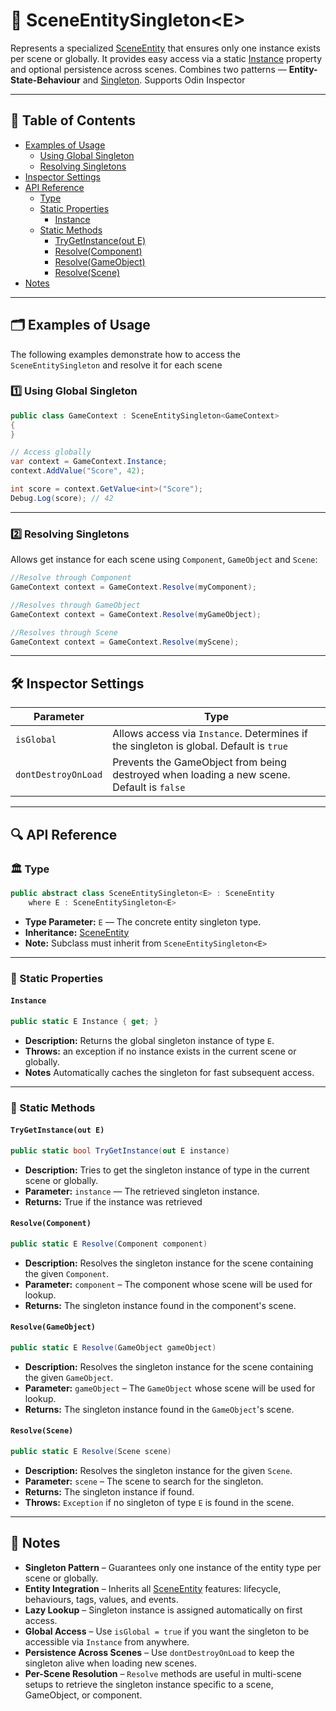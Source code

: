 # 🧩 SceneEntitySingleton&lt;E&gt;

Represents a specialized [SceneEntity](SceneEntity.md) that ensures only one instance exists per scene or globally.
It provides easy access via a static [Instance](#instance) property and optional persistence across scenes.
Combines two patterns — **Entity-State-Behaviour** and [Singleton](https://en.wikipedia.org/wiki/Singleton_pattern).
Supports Odin Inspector

---

## 📑 Table of Contents

- [Examples of Usage](#-examples-of-usage)
    - [Using Global Singleton](#ex1)
    - [Resolving Singletons](#ex2)
- [Inspector Settings](#-inspector-settings)
- [API Reference](#-api-reference)
    - [Type](#-type)
    - [Static Properties](#-static-properties)
        - [Instance](#instance)
    - [Static Methods](#-static-methods)
        - [TryGetInstance(out E)](#trygetinstanceout-e)
        - [Resolve(Component)](#resolvecomponent)
        - [Resolve(GameObject)](#resolvegameobject)
        - [Resolve(Scene)](#resolvescene)
- [Notes](#-notes)

---

## 🗂 Examples of Usage

The following examples demonstrate how to access the `SceneEntitySingleton` and resolve it for each scene

<div id="ex1"></div>

### 1️⃣ Using Global Singleton

```csharp
public class GameContext : SceneEntitySingleton<GameContext>
{
}
```

```csharp
// Access globally
var context = GameContext.Instance;
context.AddValue("Score", 42);

int score = context.GetValue<int>("Score");
Debug.Log(score); // 42
```

---

<div id="ex2"></div>

### 2️⃣ Resolving Singletons

Allows get instance for each scene using `Component`, `GameObject` and `Scene`:

```csharp
//Resolve through Component
GameContext context = GameContext.Resolve(myComponent);

//Resolves through GameObject
GameContext context = GameContext.Resolve(myGameObject);

//Resolves through Scene
GameContext context = GameContext.Resolve(myScene);
```

---

## 🛠 Inspector Settings

| Parameter           | Type                                                                                      |
|---------------------|-------------------------------------------------------------------------------------------|
| `isGlobal`          | Allows access via `Instance`. Determines if the singleton is global. Default is `true`    |
| `dontDestroyOnLoad` | Prevents the GameObject from being destroyed when loading a new scene. Default is `false` |

---

## 🔍 API Reference

### 🏛️ Type <div id="-type"></div>

```csharp
public abstract class SceneEntitySingleton<E> : SceneEntity 
    where E : SceneEntitySingleton<E>
```

- **Type Parameter:** `E` — The concrete entity singleton type.
- **Inheritance:** [SceneEntity](SceneEntity.md)
- **Note:** Subclass must inherit from `SceneEntitySingleton<E>`

---

### 🔑 Static Properties

#### `Instance`

```csharp
public static E Instance { get; }
```

- **Description:** Returns the global singleton instance of type `E`.
- **Throws:** an exception if no instance exists in the current scene or globally.
- **Notes** Automatically caches the singleton for fast subsequent access.

---

### 🏹 Static Methods

#### `TryGetInstance(out E)`

```csharp
public static bool TryGetInstance(out E instance)
```

- **Description:** Tries to get the singleton instance of type <typeparamref name="E"/> in the current scene or
  globally.
- **Parameter:** `instance` — The retrieved singleton instance.
- **Returns:** True if the instance was retrieved

#### `Resolve(Component)`

```csharp
public static E Resolve(Component component)
```

- **Description:** Resolves the singleton instance for the scene containing the given `Component`.
- **Parameter:** `component` – The component whose scene will be used for lookup.
- **Returns:** The singleton instance found in the component's scene.

#### `Resolve(GameObject)`

```csharp
public static E Resolve(GameObject gameObject)
```

- **Description:** Resolves the singleton instance for the scene containing the given `GameObject`.
- **Parameter:** `gameObject` – The `GameObject` whose scene will be used for lookup.
- **Returns:** The singleton instance found in the `GameObject`'s scene.

#### `Resolve(Scene)`

```csharp
public static E Resolve(Scene scene)
```

- **Description:** Resolves the singleton instance for the given `Scene`.
- **Parameter:** `scene` – The scene to search for the singleton.
- **Returns:** The singleton instance if found.
- **Throws:** `Exception` if no singleton of type `E` is found in the scene.

---

## 📝 Notes

- **Singleton Pattern** – Guarantees only one instance of the entity type per scene or globally.
- **Entity Integration** – Inherits all [SceneEntity](SceneEntity.md) features: lifecycle, behaviours, tags, values, and
  events.
- **Lazy Lookup** – Singleton instance is assigned automatically on first access.
- **Global Access** – Use `isGlobal = true` if you want the singleton to be accessible via `Instance` from anywhere.
- **Persistence Across Scenes** – Use `dontDestroyOnLoad` to keep the singleton alive when loading new scenes.
- **Per-Scene Resolution** – `Resolve` methods are useful in multi-scene setups to retrieve the singleton instance
  specific to a scene, GameObject, or component.